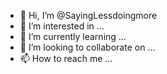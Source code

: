- 👋 Hi, I’m @SayingLessdoingmore
- 👀 I’m interested in ...
- 🌱 I’m currently learning ...
- 💞️ I’m looking to collaborate on ...
- 📫 How to reach me ...

<!---
SayingLessdoingmore/SayingLessdoingmore is a ✨ special ✨ repository because its `README.md` (this file) appears on your GitHub profile.
You can click the Preview link to take a look at your changes.
--->

